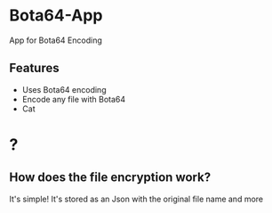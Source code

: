 # Bota64-App

App for Bota64 Encoding

## Features

- Uses Bota64 encoding
- Encode any file with Bota64
- Cat

# ?

## How does the file encryption work?

It's simple! It's stored as an Json with the original file name and more
